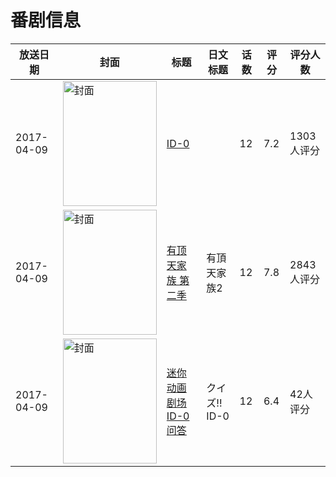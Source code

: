 # 番剧信息

|放送日期|封面|标题|日文标题|话数|评分|评分人数|
|---|---|---|---|---|---|---|
|2017-04-09|<img src="//lain.bgm.tv/pic/cover/c/84/33/189446_xLEhG.jpg" alt="封面" style="width:150px;height:200px;object-fit:cover;">|[ID-0](https://bangumi.tv/subject/189446)||12|7.2|1303人评分|
|2017-04-09|<img src="//lain.bgm.tv/pic/cover/c/0d/e4/193042_So0pa.jpg" alt="封面" style="width:150px;height:200px;object-fit:cover;">|[有顶天家族 第二季](https://bangumi.tv/subject/193042)|有頂天家族2|12|7.8|2843人评分|
|2017-04-09|<img src="//lain.bgm.tv/pic/cover/c/82/34/213383_8Y3Mk.jpg" alt="封面" style="width:150px;height:200px;object-fit:cover;">|[迷你动画剧场ID-0问答](https://bangumi.tv/subject/213383)|クイズ!! ID-0|12|6.4|42人评分|
